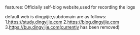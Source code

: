 features:
Officially self-blog website,used for recording the logs




default web is dingyijie,subdomain are as follows:
  1.https://study.dingyijie.com
  2.https://blog.dingyijie.com
  3.https://buy.dingyijie.com(currently has been removed)




